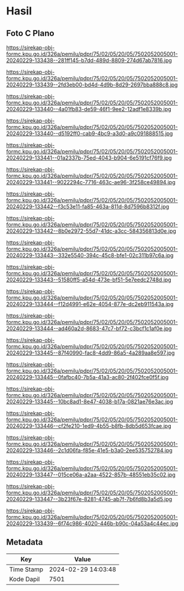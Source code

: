 # Hasil

## Foto C Plano

https://sirekap-obj-formc.kpu.go.id/326a/pemilu/pdpr/75/02/05/20/05/7502052005001-20240229-133438--281ff145-b7dd-489d-8809-274d67ab7816.jpg

https://sirekap-obj-formc.kpu.go.id/326a/pemilu/pdpr/75/02/05/20/05/7502052005001-20240229-133439--2fd3eb00-bd4d-4d9b-8d29-2697bba888c8.jpg

https://sirekap-obj-formc.kpu.go.id/326a/pemilu/pdpr/75/02/05/20/05/7502052005001-20240229-133440--4a01fb83-de59-46f1-9ee2-12adf1e8339b.jpg

https://sirekap-obj-formc.kpu.go.id/326a/pemilu/pdpr/75/02/05/20/05/7502052005001-20240229-133440--d5192ff0-cab9-4bc9-a3d0-a9c091888515.jpg

https://sirekap-obj-formc.kpu.go.id/326a/pemilu/pdpr/75/02/05/20/05/7502052005001-20240229-133441--01a2337b-75ed-4043-b904-6e5191cf76f9.jpg

https://sirekap-obj-formc.kpu.go.id/326a/pemilu/pdpr/75/02/05/20/05/7502052005001-20240229-133441--9022294c-7716-463c-ae96-3f258ce49894.jpg

https://sirekap-obj-formc.kpu.go.id/326a/pemilu/pdpr/75/02/05/20/05/7502052005001-20240229-133442--f3c53e11-fa85-463a-811d-8d7596b8312f.jpg

https://sirekap-obj-formc.kpu.go.id/326a/pemilu/pdpr/75/02/05/20/05/7502052005001-20240229-133442--8b0e2972-55d7-41dc-a3cc-584356813d0e.jpg

https://sirekap-obj-formc.kpu.go.id/326a/pemilu/pdpr/75/02/05/20/05/7502052005001-20240229-133443--332e5540-394c-45c8-bfe1-02c311b97c6a.jpg

https://sirekap-obj-formc.kpu.go.id/326a/pemilu/pdpr/75/02/05/20/05/7502052005001-20240229-133443--51580ff5-a54d-473e-bf51-5e7eedc2748d.jpg

https://sirekap-obj-formc.kpu.go.id/326a/pemilu/pdpr/75/02/05/20/05/7502052005001-20240229-133444--f12d4991-e62e-4054-877e-dc2eb911543a.jpg

https://sirekap-obj-formc.kpu.go.id/326a/pemilu/pdpr/75/02/05/20/05/7502052005001-20240229-133444--ad460a2d-8683-47c7-bf72-c3bcf1c1af0e.jpg

https://sirekap-obj-formc.kpu.go.id/326a/pemilu/pdpr/75/02/05/20/05/7502052005001-20240229-133445--87f40990-fac8-4dd9-86a5-4a289aa8e597.jpg

https://sirekap-obj-formc.kpu.go.id/326a/pemilu/pdpr/75/02/05/20/05/7502052005001-20240229-133445--0fafbc40-7b5a-41a3-ac80-2f402fce0f5f.jpg

https://sirekap-obj-formc.kpu.go.id/326a/pemilu/pdpr/75/02/05/20/05/7502052005001-20240229-133445--10bc8ad1-8e47-4038-b17a-0821ae76e3ac.jpg

https://sirekap-obj-formc.kpu.go.id/326a/pemilu/pdpr/75/02/05/20/05/7502052005001-20240229-133446--cf2fe210-1ed9-4b55-b8fb-8db5d653fcae.jpg

https://sirekap-obj-formc.kpu.go.id/326a/pemilu/pdpr/75/02/05/20/05/7502052005001-20240229-133446--2c1d06fa-f85e-41e5-b3a0-2ee535752784.jpg

https://sirekap-obj-formc.kpu.go.id/326a/pemilu/pdpr/75/02/05/20/05/7502052005001-20240229-133447--015ce06a-a2aa-4522-857b-48551eb35c02.jpg

https://sirekap-obj-formc.kpu.go.id/326a/pemilu/pdpr/75/02/05/20/05/7502052005001-20240229-133447--3b23f67e-8281-4745-ab7f-7b6fd8b3a5d5.jpg

https://sirekap-obj-formc.kpu.go.id/326a/pemilu/pdpr/75/02/05/20/05/7502052005001-20240229-133439--6f74c986-4020-446b-b90c-04a53a4c44ec.jpg


## Metadata

| Key        | Value               |
| ---------- | ------------------- |
| Time Stamp | 2024-02-29 14:03:48 |
| Kode Dapil | 7501                |



